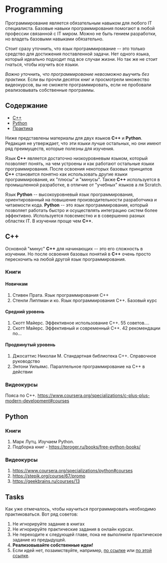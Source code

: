 # Programming
Программирование является обязательным навыком для любого IT специалиста. Базовые навыки программирования помогают в любой профессии связанной с IT миром. Можно не быть гением разработки, но владеть базовыми навыками обязательно.

Стоит сразу уточнить, что язык программирование -- это только средство для достижения поставленной задачи. Нет одного языка, который идеально подходит под все случаи жизни. Но так же не стоит гнаться, чтобы изучить все языки.

_Важно уточнить, что программирование невозможно выучить без практики._ Если вы прочли десяток книг и просмотрели множество видеокурсов, вы не сможете программировать, если не пробовали реализовывать собственные программы.

## Содержание
* [C++](https://github.com/drewxa/guide/blob/master/Programming.md#c)
* [Python](https://github.com/drewxa/guide/blob/master/Programming.md#python)
* [Практика](https://github.com/drewxa/guide/blob/master/Programming.md#tasks)

Ниже представлены материалы для двух языков **С++** и **Python**. Редакция не утверждает, что эти языки лучше остальных, но они имеют ряд преимуществ, которые полезны для изучения.

Язык **С++** является достаточно низкоуровневым языком, который позволяет понять, на чем устроены и как работают остальные языки программирования. После освоения некоторых базовых принципов **C++** становится понятно как использовать другие языки программирования, их "плюсы" и "минусы". Также **C++** используется в промышленной разработке, в отличие от "учебных" языков а ля Scratch.

Язык **Python** -- высокоуровневый язык программирования, ориентированный на повышение производительности разработчика и читаемости кода. **Python** -- это язык программирования, который позволяет работать быстро и осуществлять интеграцию систем более эффективно. Используется повсеместно и в совершенно разных областях IT. В изучении проще чем **C++**.

## C++
Основной "минус" **C++** для начинающих -- это его сложность в изучении. Но после освоения базовых понятий в **C++** очень просто перескочить на любой другой язык программирования.

### Книги
#### Новичкам
1. Стивен Прата. Язык программирования С++
2. Стенли Липпман и ко. Язык программирования C++. Базовый курс

#### Средний уровень
1. Скотт Майерс. Эффективное использование C++. 55 советов....
2. Скотт Майерс. Эффективный и современный С++. 42 рекомендации по...

#### Продвинутый уровень
1. Джосаттис Николаи М. Стандартная библиотека C++. Справочное руководство
2. Энтони Уильямс. Параллельное программирование на С++ в действии

### Видеокурсы
Пояса по C++. https://www.coursera.org/specializations/c-plus-plus-modern-development#courses

## Python
### Книги
1. Марк Лутц. Изучаем Python. 
2. Подборка книг - https://tproger.ru/books/free-python-books/

### Видеокурсы
1. https://www.coursera.org/specializations/python#courses
2. https://stepik.org/course/67/promo
3. https://geekbrains.ru/courses/13


## Tasks
Как уже отмечалось, чтобы научиться программировать необходимо практиковаться. Вот ряд советов:
1. Не игнорируйте задание в книгах
2. Не игнорируйте практические задания в онлайн курсах.
3. Не переходите к следующей главе, пока не выполнили практическое задание из предыдущей.
4. **Реализовывайте собственные идеи!**
5. Если идей нет, позаимствуйте, например, [по ссылке](https://www.linuxtrainingacademy.com/projects/) или [по этой ссылке](https://rosettacode.org/wiki/Category:Programming_Tasks).
